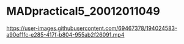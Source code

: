 # MADpractical5_20012011049



https://user-images.githubusercontent.com/69467378/194024583-a90ef1fc-e285-417f-b804-955ab2f26091.mp4

